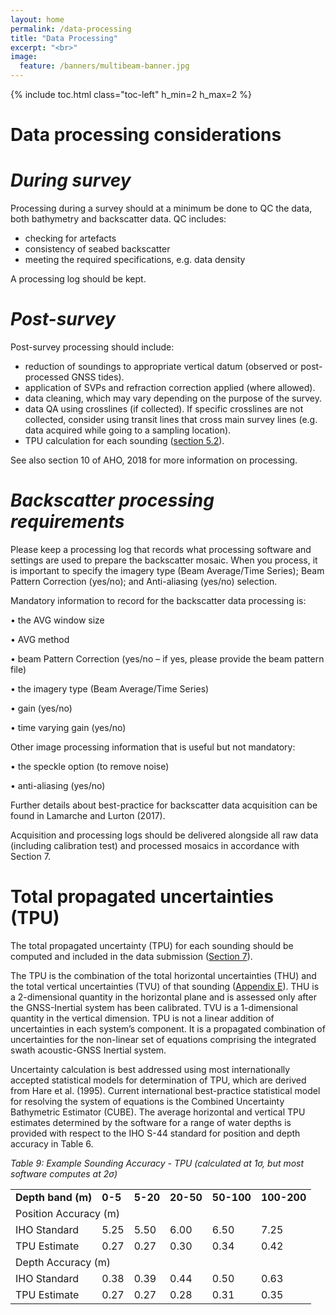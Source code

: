 ```yaml
---
layout: home
permalink: /data-processing
title: "Data Processing"
excerpt: "<br>"
image:
  feature: /banners/multibeam-banner.jpg
---
```

{% include toc.html class="toc-left" h_min=2 h_max=2 %}

# Data processing considerations
# _During survey_
Processing during a survey should at a minimum be done to QC the data, both bathymetry and backscatter data. QC includes:
*   checking for artefacts
*   consistency of seabed backscatter
*   meeting the required specifications, e.g. data density

A processing log should be kept.

# _Post-survey_
Post-survey processing should include:
*   reduction of soundings to appropriate vertical datum (observed or post-processed GNSS tides).
*   application of SVPs and refraction correction applied (where allowed).
*   data cleaning, which may vary depending on the purpose of the survey.
*   data QA using crosslines (if collected). If specific crosslines are not collected, consider using transit lines that cross main survey lines (e.g. data acquired while going to a sampling location).
*   TPU calculation for each sounding ([section 5.2](#heading=h.36ei31r)).

See also section 10 of AHO, 2018 for more information on processing.

# _Backscatter processing requirements_ 
Please keep a processing log that records what processing software and settings are used to prepare the backscatter mosaic. When you process, it is important to specify the imagery type (Beam Average/Time Series); Beam Pattern Correction (yes/no); and Anti-aliasing (yes/no) selection.

Mandatory information to record for the backscatter data processing is:

•	the AVG window size 

•	AVG method

•	beam Pattern Correction (yes/no – if yes, please provide the beam pattern file)

•	the imagery type (Beam Average/Time Series)

•	gain (yes/no)

•	time varying gain (yes/no)

Other image processing information that is useful but not mandatory:

•	the speckle option (to remove noise)

•	anti-aliasing (yes/no) 

Further details about best-practice for backscatter data acquisition can be found in Lamarche and Lurton (2017).

Acquisition and processing logs should be delivered alongside all raw data (including calibration test) and processed mosaics in accordance with Section 7.

# Total propagated uncertainties (TPU)
The total propagated uncertainty (TPU) for each sounding should be computed and included in the data submission ([Section 7](#heading=h.3x8tuzt)).

The TPU is the combination of the total horizontal uncertainties (THU) and the total vertical uncertainties (TVU) of that sounding ([Appendix E](#bookmark=id.odc9jc)). THU is a 2-dimensional quantity in the horizontal plane and is assessed only after the GNSS-Inertial system has been calibrated. TVU is a 1-dimensional quantity in the vertical dimension. TPU is not a linear addition of uncertainties in each system’s component. It is a propagated combination of uncertainties for the non-linear set of equations comprising the integrated swath acoustic-GNSS Inertial system. 

Uncertainty calculation is best addressed using most internationally accepted statistical models for determination of TPU, which are derived from Hare et al. (1995).  Current international best-practice statistical model for resolving the system of equations is the Combined Uncertainty Bathymetric Estimator (CUBE). The average horizontal and vertical TPU estimates determined by the software for a range of water depths is provided with respect to the IHO S-44 standard for position and depth accuracy in Table 6. 

_Table 9: Example Sounding Accuracy - TPU (calculated at 1σ, but most software computes at 2σ)_

<table>
  <tr>
   <td><strong>Depth band (m)</strong>
   </td>
   <td><strong>0-5</strong>
   </td>
   <td><strong>5-20</strong>
   </td>
   <td><strong>20-50</strong>
   </td>
   <td><strong>50-100</strong>
   </td>
   <td><strong>100-200</strong>
   </td>
  </tr>
  <tr>
   <td colspan="6" >Position Accuracy (m)
   </td>
  </tr>
  <tr>
   <td>IHO Standard
   </td>
   <td>5.25
   </td>
   <td>5.50
   </td>
   <td>6.00
   </td>
   <td>6.50
   </td>
   <td>7.25
   </td>
  </tr>
  <tr>
   <td>TPU Estimate
   </td>
   <td>0.27
   </td>
   <td>0.27
   </td>
   <td>0.30
   </td>
   <td>0.34
   </td>
   <td>0.42
   </td>
  </tr>
  <tr>
   <td colspan="6" >Depth Accuracy (m)
   </td>
  </tr>
  <tr>
   <td>IHO Standard
   </td>
   <td>0.38
   </td>
   <td>0.39
   </td>
   <td>0.44
   </td>
   <td>0.50
   </td>
   <td>0.63
   </td>
  </tr>
  <tr>
   <td>TPU Estimate
   </td>
   <td>0.27
   </td>
   <td>0.27
   </td>
   <td>0.28
   </td>
   <td>0.31
   </td>
   <td>0.35
   </td>
  </tr>
</table>
